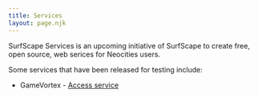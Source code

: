 ```yaml
---
title: Services
layout: page.njk
---
```


SurfScape Services is an upcoming initiative of SurfScape to create free, open source, web serices for Neocities users.

Some services that have been released for testing include:

- GameVortex - [Access service](https://surfscape.github.io/gamevortex)
